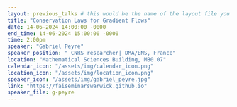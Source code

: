 ```yaml
---
layout: previous_talks # this would be the name of the layout file you'd create for events
title: "Conservation Laws for Gradient Flows"
date: 14-06-2024 14:00:00 -0000
end_time: 14-06-2024 15:00:00 -0000
time: 2:00pm
speaker: "Gabriel Peyré"
speaker_position: " CNRS researcher| DMA/ENS, France"
location: "Mathematical Sciences Building, MB0.07"
calendar_icon: "/assets/img/calendar_icon.png"
location_icon: "/assets/img/location_icon.png"
speaker_icon: "/assets/img/gabriel_peyre.jpg"
link: "https://faiseminarswarwick.github.io"
speaker_file: g-peyre
---
```


